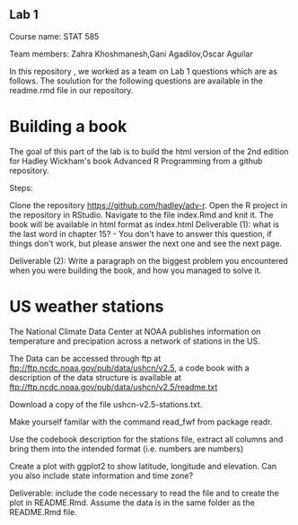 ## Lab 1

Course name: STAT 585

Team members: Zahra Khoshmanesh,Gani Agadilov,Oscar Aguilar

In this repository , we worked as a team on Lab 1 questions which are as follows. The soulution for the following questions are available in the readme.rmd file in our repository.

# Building a book
The goal of this part of the lab is to build the html version of the 2nd edition for Hadley Wickham's book Advanced R Programming from a github repository.

Steps:

Clone the repository https://github.com/hadley/adv-r.
Open the R project in the repository in RStudio.
Navigate to the file index.Rmd and knit it.
The book will be available in html format as index.html
Deliverable (1): what is the last word in chapter 15? - You don't have to answer this question, if things don't work, but please answer the next one and see the next page.

Deliverable (2): Write a paragraph on the biggest problem you encountered when you were building the book, and how you managed to solve it.

# US weather stations
The National Climate Data Center at NOAA publishes information on temperature and precipation across a network of stations in the US.

The Data can be accessed through ftp at ftp://ftp.ncdc.noaa.gov/pub/data/ushcn/v2.5, a code book with a description of the data structure is available at ftp://ftp.ncdc.noaa.gov/pub/data/ushcn/v2.5/readme.txt

Download a copy of the file ushcn-v2.5-stations.txt.

Make yourself familar with the command read_fwf from package readr.

Use the codebook description for the stations file, extract all columns and bring them into the intended format (i.e. numbers are numbers)

Create a plot with ggplot2 to show latitude, longitude and elevation. Can you also include state information and time zone?

Deliverable: include the code necessary to read the file and to create the plot in README.Rmd. Assume the data is in the same folder as the README.Rmd file.




